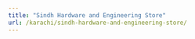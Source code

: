 ```yaml
---
title: "Sindh Hardware and Engineering Store"
url: /karachi/sindh-hardware-and-engineering-store/
---
```

